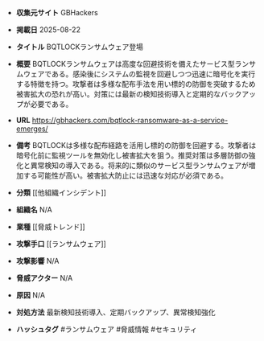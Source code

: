 - **収集元サイト**
GBHackers

- **掲載日**
2025-08-22

- **タイトル**
BQTLOCKランサムウェア登場

- **概要**
BQTLOCKランサムウェアは高度な回避技術を備えたサービス型ランサムウェアである。感染後にシステムの監視を回避しつつ迅速に暗号化を実行する特徴を持つ。攻撃者は多様な配布手法を用い標的の防御を突破するため被害拡大の恐れが高い。対策には最新の検知技術導入と定期的なバックアップが必要である。

- **URL**
https://gbhackers.com/bqtlock-ransomware-as-a-service-emerges/

- **備考**
BQTLOCKは多様な配布経路を活用し標的の防御を回避する。攻撃者は暗号化前に監視ツールを無効化し被害拡大を狙う。推奨対策は多層防御の強化と異常検知の導入である。将来的に類似のサービス型ランサムウェアが増加する可能性が高い。被害拡大防止には迅速な対応が必須である。

- **分類**
[[他組織インシデント]]

- **組織名**
N/A

- **業種**
[[脅威トレンド]]

- **攻撃手口**
[[ランサムウェア]]

- **攻撃影響**
N/A

- **脅威アクター**
N/A

- **原因**
N/A

- **対処方法**
最新検知技術導入、定期バックアップ、異常検知強化

- **ハッシュタグ**
#ランサムウェア #脅威情報 #セキュリティ
